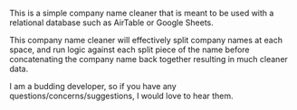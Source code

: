 This is a simple company name cleaner that is meant to be used with a relational database such as AirTable or Google Sheets. 

This company name cleaner will effectively split company names at each space, and run logic against each split piece of the name before concatenating the company name back together resulting in much cleaner data. 

I am a budding developer, so if you have any questions/concerns/suggestions, I would love to hear them. 